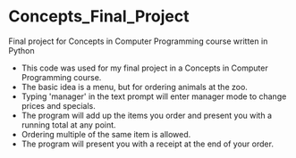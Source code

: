 # Concepts_Final_Project
Final project for Concepts in Computer Programming course written in Python

- This code was used for my final project in a Concepts in Computer Programming course.
- The basic idea is a menu, but for ordering animals at the zoo. 
- Typing 'manager' in the text prompt will enter manager mode to change prices and specials.
- The program will add up the items you order and present you with a running total at any point.
- Ordering multiple of the same item is allowed.
- The program will present you with a receipt at the end of your order.
